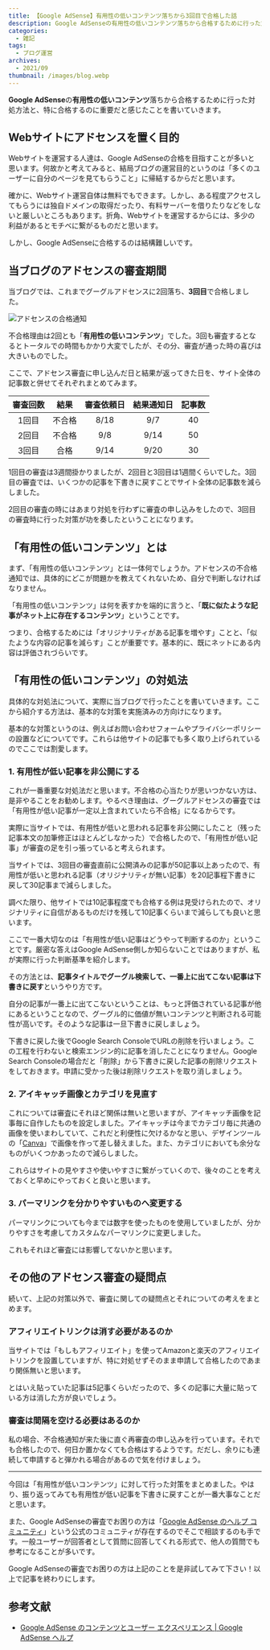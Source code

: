 ```yaml
---
title: 【Google AdSense】有用性の低いコンテンツ落ちから3回目で合格した話
description: Google AdSenseの有用性の低いコンテンツ落ちから合格するために行った対処方法と、特に合格するのに重要だと感じたことを書いていきます。
categories: 
  - 雑記
tags: 
  - ブログ運営
archives: 
  - 2021/09
thumbnail: /images/blog.webp
---
```


**Google AdSense**の**有用性の低いコンテンツ**落ちから合格するために行った対処方法と、特に合格するのに重要だと感じたことを書いていきます。

<!--more-->

## Webサイトにアドセンスを置く目的

Webサイトを運営する人達は、Google AdSenseの合格を目指すことが多いと思います。何故かと考えてみると、結局ブログの運営目的というのは「多くのユーザーに自分のページを見てもらうこと」に帰結するからだと思います。

確かに、Webサイト運営自体は無料でもできます。しかし、ある程度アクセスしてもらうには独自ドメインの取得だったり、有料サーバーを借りたりなどをしないと厳しいところもあります。折角、Webサイトを運営するからには、多少の利益があるとモチベに繋がるものだと思います。

しかし、Google AdSenseに合格するのは結構難しいです。

## 当ブログのアドセンスの審査期間

当ブログでは、これまでグーグルアドセンスに2回落ち、**3回目**で合格しました。

![アドセンスの合格通知](/images/adsense-copycontents-01.png)

不合格理由は2回とも「**有用性の低いコンテンツ**」でした。3回も審査するとなるとトータルでの時間もかかり大変でしたが、その分、審査が通った時の喜びは大きいものでした。

ここで、アドセンス審査に申し込んだ日と結果が返ってきた日を、サイト全体の記事数と併せてそれぞれまとめてみます。

|審査回数|結果|審査依頼日|結果通知日|記事数|
| :---: | :---: | :---: | :---: | :---: |
|1回目|不合格|8/18|9/7|40|
|2回目|不合格|9/8|9/14|50|
|3回目|合格|9/14|9/20|30|

1回目の審査は3週間掛かりましたが、2回目と3回目は1週間くらいでした。3回目の審査では、いくつかの記事を下書きに戻すことでサイト全体の記事数を減らしました。

2回目の審査の時にはあまり対処を行わずに審査の申し込みをしたので、3回目の審査時に行った対策が功を奏したということになります。

## 「有用性の低いコンテンツ」とは

まず、「有用性の低いコンテンツ」とは一体何でしょうか。アドセンスの不合格通知では、具体的にどこが問題かを教えてくれないため、自分で判断しなければなりません。

「有用性の低いコンテンツ」は何を表すかを端的に言うと、「**既に似たような記事がネット上に存在するコンテンツ**」ということです。

つまり、合格するためには「オリジナリティがある記事を増やす」ことと、「似たような内容の記事を減らす」ことが重要です。基本的に、既にネットにある内容は評価されづらいです。

## 「有用性の低いコンテンツ」の対処法

具体的な対処法について、実際に当ブログで行ったことを書いていきます。ここから紹介する方法は、基本的な対策を実施済みの方向けになります。

基本的な対策というのは、例えばお問い合わせフォームやプライバシーポリシーの設置などについてです。これらは他サイトの記事でも多く取り上げられているのでここでは割愛します。

### 1. 有用性が低い記事を非公開にする

これが一番重要な対処法だと思います。不合格の心当たりが思いつかない方は、是非やることをお勧めします。やるべき理由は、グーグルアドセンスの審査では「有用性が低い記事が一定以上含まれていたら不合格」になるからです。

実際に当サイトでは、有用性が低いと思われる記事を非公開にしたこと（残った記事本文の加筆修正はほとんどしなかった）で合格したので、「有用性が低い記事」が審査の足を引っ張っていると考えられます。

当サイトでは、3回目の審査直前に公開済みの記事が50記事以上あったので、有用性が低いと思われる記事（オリジナリティが無い記事）を20記事程下書きに戻して30記事まで減らしました。

調べた限り、他サイトでは10記事程度でも合格する例は見受けられたので、オリジナリティに自信があるものだけを残して10記事くらいまで減らしても良いと思います。

ここで一番大切なのは「有用性が低い記事はどうやって判断するのか」ということです。厳密な答えはGoogle AdSense側しか知らないことではありますが、私が実際に行った判断基準を紹介します。

その方法とは、**記事タイトルでグーグル検索して、一番上に出てこない記事は下書きに戻す**というやり方です。

自分の記事が一番上に出てこないということは、もっと評価されている記事が他にあるということなので、グーグル的に価値が無いコンテンツと判断される可能性が高いです。そのような記事は一旦下書きに戻しましょう。

下書きに戻した後でGoogle Search ConsoleでURLの削除を行いましょう。この工程を行わないと検索エンジン的に記事を消したことになりません。Google Search Consoleの場合だと「削除」から下書きに戻した記事の削除リクエストをしておきます。申請に受かった後は削除リクエストを取り消しましょう。

### 2. アイキャッチ画像とカテゴリを見直す

これについては審査にそれほど関係は無いと思いますが、アイキャッチ画像を記事毎に自作したものを設定しました。アイキャッチは今までカテゴリ毎に共通の画像を使いまわしていて、これだと利便性に欠けるかなと思い、デザインツールの「[Canva](https://www.canva.com/)」で画像を作って差し替えました。また、カテゴリにおいても余分なものがいくつかあったので減らしました。

これらはサイトの見やすさや使いやすさに繋がっていくので、後々のことを考えておくと早めにやっておくと良いと思います。

### 3. パーマリンクを分かりやすいものへ変更する

パーマリンクについても今までは数字を使ったものを使用していましたが、分かりやすさを考慮してカスタムなパーマリンクに変更しました。

これもそれほど審査には影響してないかと思います。

## その他のアドセンス審査の疑問点

続いて、上記の対策以外で、審査に関しての疑問点とそれについての考えをまとめます。

### アフィリエイトリンクは消す必要があるのか

当サイトでは「もしもアフィリエイト」を使ってAmazonと楽天のアフィリエイトリンクを設置していますが、特に対処せずそのまま申請して合格したのであまり関係無いと思います。

とはいえ貼っていた記事は5記事くらいだったので、多くの記事に大量に貼っている方は消した方が良いでしょう。

### 審査は間隔を空ける必要はあるのか

私の場合、不合格通知が来た後に直ぐ再審査の申し込みを行っています。それでも合格したので、何日か置かなくても合格はするようです。だだし、余りにも連続して申請すると弾かれる場合があるので気を付けましょう。

* * *

今回は「有用性が低いコンテンツ」に対して行った対策をまとめました。やはり、振り返ってみても有用性が低い記事を下書きに戻すことが一番大事なことだと思います。

また、Google AdSenseの審査でお困りの方は「[Google AdSense のヘルプ コミュニティ](https://support.google.com/adsense/community?hl=ja)」という公式のコミュニティが存在するのでそこで相談するのも手です。一般ユーザーが回答者として質問に回答してくれる形式で、他人の質問でも参考になることが多いです。

Google AdSenseの審査でお困りの方は上記のことを是非試してみて下さい！以上で記事を終わりにします。

## 参考文献

* [Google AdSense のコンテンツとユーザー エクスペリエンス | Google AdSense ヘルプ](https://support.google.com/adsense/answer/10015918)